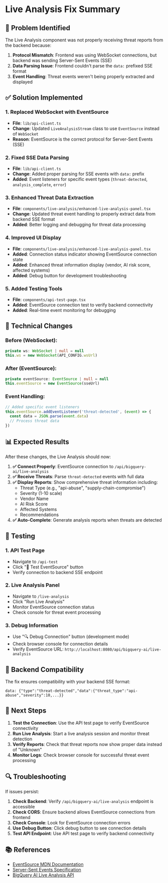 # Live Analysis Fix Summary

## 🚨 Problem Identified
The Live Analysis component was not properly receiving threat reports from the backend because:

1. **Protocol Mismatch**: Frontend was using WebSocket connections, but backend was sending Server-Sent Events (SSE)
2. **Data Parsing Issue**: Frontend couldn't parse the `data:` prefixed SSE format
3. **Event Handling**: Threat events weren't being properly extracted and displayed

## ✅ Solution Implemented

### 1. Replaced WebSocket with EventSource
- **File**: `lib/api-client.ts`
- **Change**: Updated `LiveAnalysisStream` class to use `EventSource` instead of `WebSocket`
- **Reason**: EventSource is the correct protocol for Server-Sent Events (SSE)

### 2. Fixed SSE Data Parsing
- **File**: `lib/api-client.ts`
- **Change**: Added proper parsing for SSE events with `data:` prefix
- **Added**: Event listeners for specific event types (`threat-detected`, `analysis_complete`, `error`)

### 3. Enhanced Threat Data Extraction
- **File**: `components/live-analysis/enhanced-live-analysis-panel.tsx`
- **Change**: Updated threat event handling to properly extract data from backend SSE format
- **Added**: Better logging and debugging for threat data processing

### 4. Improved UI Display
- **File**: `components/live-analysis/enhanced-live-analysis-panel.tsx`
- **Added**: Connection status indicator showing EventSource connection state
- **Added**: Enhanced threat information display (vendor, AI risk score, affected systems)
- **Added**: Debug button for development troubleshooting

### 5. Added Testing Tools
- **File**: `components/api-test-page.tsx`
- **Added**: EventSource connection test to verify backend connectivity
- **Added**: Real-time event monitoring for debugging

## 🔧 Technical Changes

### Before (WebSocket):
```typescript
private ws: WebSocket | null = null
this.ws = new WebSocket(API_CONFIG.wsUrl)
```

### After (EventSource):
```typescript
private eventSource: EventSource | null = null
this.eventSource = new EventSource(sseUrl)
```

### Event Handling:
```typescript
// Added specific event listeners
this.eventSource.addEventListener('threat-detected', (event) => {
  const data = JSON.parse(event.data)
  // Process threat data
})
```

## 📊 Expected Results

After these changes, the Live Analysis should now:

1. **✅ Connect Properly**: EventSource connection to `/api/bigquery-ai/live-analysis`
2. **✅ Receive Threats**: Parse `threat-detected` events with full data
3. **✅ Display Reports**: Show comprehensive threat information including:
   - Threat Type (e.g., "api-abuse", "supply-chain-compromise")
   - Severity (1-10 scale)
   - Vendor Name
   - AI Risk Score
   - Affected Systems
   - Recommendations
4. **✅ Auto-Complete**: Generate analysis reports when threats are detected

## 🧪 Testing

### 1. API Test Page
- Navigate to `/api-test`
- Click "🧪 Test EventSource" button
- Verify connection to backend SSE endpoint

### 2. Live Analysis Panel
- Navigate to `/live-analysis`
- Click "Run Live Analysis"
- Monitor EventSource connection status
- Check console for threat event processing

### 3. Debug Information
- Use "🔍 Debug Connection" button (development mode)
- Check browser console for connection details
- Verify EventSource URL: `http://localhost:8080/api/bigquery-ai/live-analysis`

## 🚀 Backend Compatibility

The fix ensures compatibility with your backend SSE format:
```
data: {"type":"threat-detected","data":{"threat_type":"api-abuse","severity":10,...}}
```

## 📝 Next Steps

1. **Test the Connection**: Use the API test page to verify EventSource connectivity
2. **Run Live Analysis**: Start a live analysis session and monitor threat detection
3. **Verify Reports**: Check that threat reports now show proper data instead of "Unknown"
4. **Monitor Logs**: Check browser console for successful threat event processing

## 🔍 Troubleshooting

If issues persist:

1. **Check Backend**: Verify `/api/bigquery-ai/live-analysis` endpoint is accessible
2. **Check CORS**: Ensure backend allows EventSource connections from frontend
3. **Check Console**: Look for EventSource connection errors
4. **Use Debug Button**: Click debug button to see connection details
5. **Test API Endpoint**: Use API test page to verify backend connectivity

## 📚 References

- [EventSource MDN Documentation](https://developer.mozilla.org/en-US/docs/Web/API/EventSource)
- [Server-Sent Events Specification](https://html.spec.whatwg.org/multipage/server-sent-events.html)
- [BigQuery AI Live Analysis API](http://localhost:8080/api/bigquery-ai/live-analysis)
